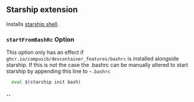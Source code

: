 ## Starship extension

Installs [starship shell](https://starship.rs/).


### `startFromBashRc` Option

This option only has an effect if `ghcr.io/compusib/devcontainer_features/bashrc` is installed alongside starship.
If this is not the case the .bashrc can be manually altered to start starship by appending this line to `~.bashrc`

```bash
  eval $(starship init bash)
```

### ``